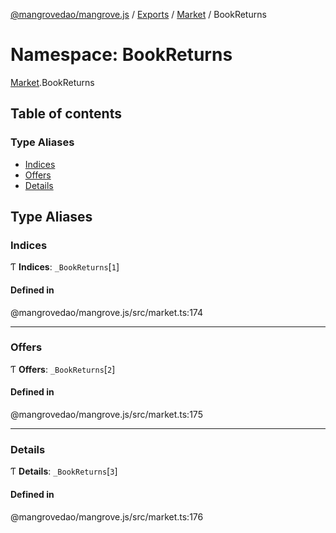 [@mangrovedao/mangrove.js](../README.md) / [Exports](../modules.md) / [Market](Market-1.md) / BookReturns

# Namespace: BookReturns

[Market](Market-1.md).BookReturns

## Table of contents

### Type Aliases

- [Indices](Market-1.BookReturns.md#indices)
- [Offers](Market-1.BookReturns.md#offers)
- [Details](Market-1.BookReturns.md#details)

## Type Aliases

### <a id="indices" name="indices"></a> Indices

Ƭ **Indices**: `_BookReturns`[``1``]

#### Defined in

@mangrovedao/mangrove.js/src/market.ts:174

___

### <a id="offers" name="offers"></a> Offers

Ƭ **Offers**: `_BookReturns`[``2``]

#### Defined in

@mangrovedao/mangrove.js/src/market.ts:175

___

### <a id="details" name="details"></a> Details

Ƭ **Details**: `_BookReturns`[``3``]

#### Defined in

@mangrovedao/mangrove.js/src/market.ts:176
